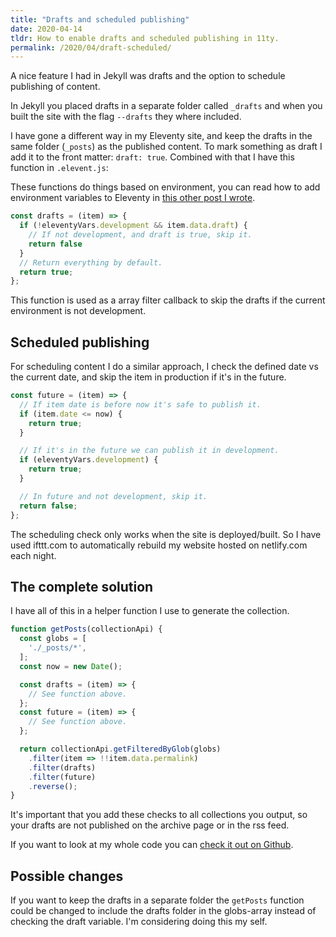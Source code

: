 ```yaml
---
title: "Drafts and scheduled publishing"
date: 2020-04-14
tldr: How to enable drafts and scheduled publishing in 11ty.
permalink: /2020/04/draft-scheduled/
---
```

A nice feature I had in Jekyll was drafts and the option to schedule publishing of content.

In Jekyll you placed drafts in a separate folder called `_drafts` and when you built the site with the flag `--drafts` they where included.

I have gone a different way in my Eleventy site, and keep the drafts in the same folder (`_posts`) as the published content. To mark something as draft I add it to the front matter: `draft: true`.
Combined with that I have this function in `.elevent.js`:

These functions do things based on environment, you can read how to add environment variables to Eleventy in [this other post I wrote](https://andeers.com/2019/03/eleventy-essentials/ "Eleventy Essentials on Andeers.com").

``` js
const drafts = (item) => {
  if (!eleventyVars.development && item.data.draft) {
    // If not development, and draft is true, skip it.
    return false
  }
  // Return everything by default.
  return true;
};
```
This function is used as a array filter callback to skip the drafts if the current environment is not development.

## Scheduled publishing

For scheduling content I do a similar approach, I check the defined date vs the current date, and skip the item in production if it's in the future.

``` js
const future = (item) => {
  // If item date is before now it's safe to publish it.
  if (item.date <= now) {
    return true;
  }

  // If it's in the future we can publish it in development.
  if (eleventyVars.development) {
    return true;
  }

  // In future and not development, skip it.
  return false;
};
```

The scheduling check only works when the site is deployed/built. So I have used ifttt.com to automatically rebuild my website hosted on netlify.com each night.

## The complete solution

I have all of this in a helper function I use to generate the collection.

``` js
function getPosts(collectionApi) {
  const globs = [
    './_posts/*',
  ];
  const now = new Date();

  const drafts = (item) => {
    // See function above.
  };
  const future = (item) => {
    // See function above.
  };

  return collectionApi.getFilteredByGlob(globs)
    .filter(item => !!item.data.permalink)
    .filter(drafts)
    .filter(future)
    .reverse();
}
```
It's important that you add these checks to all collections you output, so your drafts are not published on the archive page or in the rss feed.

If you want to look at my whole code you can [check it out on Github](https://github.com/andeersg/andeers.com/blob/master/.eleventy.js "Andeers.com on Github").

## Possible changes

If you want to keep the drafts in a separate folder the `getPosts` function could be changed to include the drafts folder in the globs-array instead of checking the draft variable. I'm considering doing this my self.
